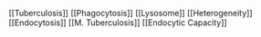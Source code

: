 [[Tuberculosis]]
[[Phagocytosis]]
[[Lysosome]]
[[Heterogeneity]]
[[Endocytosis]]
[[M. Tuberculosis]]
[[Endocytic Capacity]]
